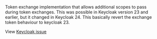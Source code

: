 Token exchange implementation that allows additional scopes to pass during token exchanges. This was possible in
Keycloak version 23 and earlier, but it changed in Keycloak 24. This basically revert the exchange token
behaviour to keycloak 23.

View <a href="https://github.com/keycloak/keycloak/issues/29614#issuecomment-2366821004">Keycloak issue</a>
